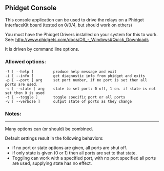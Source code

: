 
## Phidget Console

This console application can be used to drive the relays on a Phidget InterfaceKit board (tested on 0/0/4, but should work on others)

You must have the Phidget Drivers installed on your system for this to work. See: http://www.phidgets.com/docs/OS_-_Windows#Quick_Downloads

It is driven by command line options.

### Allowed options:
```
-? [ --help ]         produce help message and exit
-i [ --info ]         get diagnostic info from phidget and exits
-p [ --port ] arg     set port number, if no port is set then all ports are used.
-s [ --state ] arg    state to set port: 0 off, 1 on. if state is not set then 0 is used
-t [ --toggle ]       toggle specific port or all ports
-v [ --verbose ]      output state of ports as they change
```

### Notes:
----------------------

Many options can (or should) be combined.

Default settings result in the following behaviors:

* if no port or state options are given, all ports are shut off.
* if only state is given (0 or 1) then all ports are set to that state.
* Toggling can work with a specified port, with no port specified all ports are used, supplying state has no effect.
